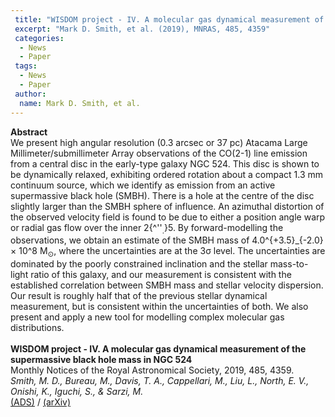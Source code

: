 ```yaml
---
 title: "WISDOM project - IV. A molecular gas dynamical measurement of the supermassive black hole mass in NGC 524"
 excerpt: "Mark D. Smith, et al. (2019), MNRAS, 485, 4359"
 categories:
  - News
  - Paper
 tags:
  - News
  - Paper
 author:
  name: Mark D. Smith, et al.
---
```


<b>Abstract</b><br>
We present high angular resolution (0.3 arcsec or 37 pc) Atacama Large Millimeter/submillimeter Array observations of the CO(2-1) line emission from a central disc in the early-type galaxy NGC 524. This disc is shown to be dynamically relaxed, exhibiting ordered rotation about a compact 1.3 mm continuum source, which we identify as emission from an active supermassive black hole (SMBH). There is a hole at the centre of the disc slightly larger than the SMBH sphere of influence. An azimuthal distortion of the observed velocity field is found to be due to either a position angle warp or radial gas flow over the inner 2{^''<SUB>.</SUB>}5. By forward-modelling the observations, we obtain an estimate of the SMBH mass of 4.0^{+3.5}_{-2.0}× 10^8 M<SUB>⊙</SUB>, where the uncertainties are at the 3σ level. The uncertainties are dominated by the poorly constrained inclination and the stellar mass-to-light ratio of this galaxy, and our measurement is consistent with the established correlation between SMBH mass and stellar velocity dispersion. Our result is roughly half that of the previous stellar dynamical measurement, but is consistent within the uncertainties of both. We also present and apply a new tool for modelling complex molecular gas distributions.<br>
<br>
<b>WISDOM project - IV. A molecular gas dynamical measurement of the supermassive black hole mass in NGC 524</b><br>
Monthly Notices of the Royal Astronomical Society, 2019, 485, 4359.<br>
<i>Smith, M. D., Bureau, M., Davis, T. A., Cappellari, M., Liu, L., North, E. V., Onishi, K., Iguchi, S., & Sarzi, M.</i><br>
<a href="https://ui.adsabs.harvard.edu/abs/2019MNRAS.485.4359S">(ADS)</a> / <a href="https://arxiv.org/abs/1903.03124">(arXiv)</a>